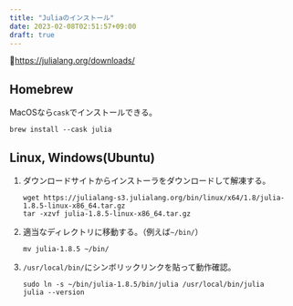 ```yaml
---
title: "Juliaのインストール"
date: 2023-02-08T02:51:57+09:00
draft: true
---
```


:paperclip:https://julialang.org/downloads/

## Homebrew
MacOSなら`cask`でインストールできる。
```
brew install --cask julia
```

## Linux, Windows(Ubuntu)
1. ダウンロードサイトからインストーラをダウンロードして解凍する。
	```
	wget https://julialang-s3.julialang.org/bin/linux/x64/1.8/julia-1.8.5-linux-x86_64.tar.gz
	tar -xzvf julia-1.8.5-linux-x86_64.tar.gz
	```

2. 適当なディレクトリに移動する。（例えば`~/bin/`）
	```
	mv julia-1.8.5 ~/bin/
	```

3. `/usr/local/bin/`にシンボリックリンクを貼って動作確認。
	```
	sudo ln -s ~/bin/julia-1.8.5/bin/julia /usr/local/bin/julia
	julia --version
	```
